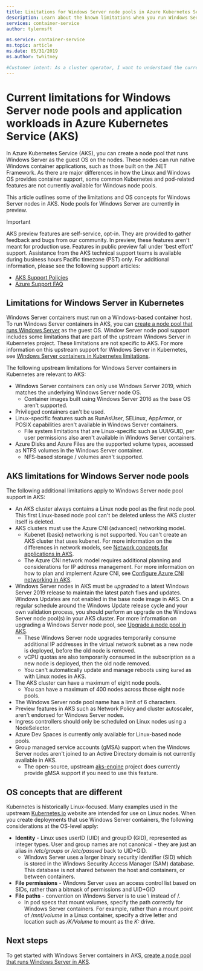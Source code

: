 ```yaml
---
title: Limitations for Windows Server node pools in Azure Kubernetes Service (AKS)
description: Learn about the known limitations when you run Windows Server node pools and application workloads in Azure Kubernetes Service (AKS)
services: container-service
author: tylermsft

ms.service: container-service
ms.topic: article
ms.date: 05/31/2019
ms.author: twhitney

#Customer intent: As a cluster operator, I want to understand the current limitations when running Windows node pools and application workloads.
---
```


# Current limitations for Windows Server node pools and application workloads in Azure Kubernetes Service (AKS)

In Azure Kubernetes Service (AKS), you can create a node pool that runs Windows Server as the guest OS on the nodes. These nodes can run native Windows container applications, such as those built on the .NET Framework. As there are major differences in how the Linux and Windows OS provides container support, some common Kubernetes and pod-related features are not currently available for Windows node pools.

This article outlines some of the limitations and OS concepts for Windows Server nodes in AKS. Node pools for Windows Server are currently in preview.

> [!IMPORTANT]
> AKS preview features are self-service, opt-in. They are provided to gather feedback and bugs from our community. In preview, these features aren't meant for production use. Features in public preview fall under 'best effort' support. Assistance from the AKS technical support teams is available during business hours Pacific timezone (PST) only. For additional information, please see the following support articles:
>
> * [AKS Support Policies][aks-support-policies]
> * [Azure Support FAQ][aks-faq]

## Limitations for Windows Server in Kubernetes

Windows Server containers must run on a Windows-based container host. To run Windows Server containers in AKS, you can [create a node pool that runs Windows Server][windows-node-cli] as the guest OS. Window Server node pool support includes some limitations that are part of the upstream Windows Server in Kubernetes project. These limitations are not specific to AKS. For more information on this upstream support for Windows Server in Kubernetes, see [Windows Server containers in Kubernetes limitations](https://docs.microsoft.com/azure/aks/windows-node-limitations).

The following upstream limitations for Windows Server containers in Kubernetes are relevant to AKS:

- Windows Server containers can only use Windows Server 2019, which matches the underlying Windows Server node OS.
    - Container images built using Windows Server 2016 as the base OS aren't supported.
- Privileged containers can't be used.
- Linux-specific features such as RunAsUser, SELinux, AppArmor, or POSIX capabilities aren't available in Windows Server containers.
    - File system limitations that are Linux-specific such as UUI/GUID, per user permissions also aren't available in Windows Server containers.
- Azure Disks and Azure Files are the supported volume types, accessed as NTFS volumes in the Windows Server container.
    - NFS-based storage / volumes aren't supported.

## AKS limitations for Windows Server node pools

The following additional limitations apply to Windows Server node pool support in AKS:

- An AKS cluster always contains a Linux node pool as the first node pool. This first Linux-based node pool can't be deleted unless the AKS cluster itself is deleted.
- AKS clusters must use the Azure CNI (advanced) networking model.
    - Kubenet (basic) networking is not supported. You can't create an AKS cluster that uses kubenet. For more information on the differences in network models, see [Network concepts for applications in AKS][azure-network-models].
    - The Azure CNI network model requires additional planning and considerations for IP address management. For more information on how to plan and implement Azure CNI, see [Configure Azure CNI networking in AKS][configure-azure-cni].
- Windows Server nodes in AKS must be *upgraded* to a latest Windows Server 2019 release to maintain the latest patch fixes and updates. Windows Updates are not enabled in the base node image in AKS. On a regular schedule around the Windows Update release cycle and your own validation process, you should perform an upgrade on the Windows Server node pool(s) in your AKS cluster. For more information on upgrading a Windows Server node pool, see [Upgrade a node pool in AKS][nodepool-upgrade].
    - These Windows Server node upgrades temporarily consume additional IP addresses in the virtual network subnet as a new node is deployed, before the old node is removed.
    - vCPU quotas are also temporarily consumed in the subscription as a new node is deployed, then the old node removed.
    - You can't automatically update and manage reboots using `kured` as with Linux nodes in AKS.
- The AKS cluster can have a maximum of eight node pools.
    - You can have a maximum of 400 nodes across those eight node pools.
- The Windows Server node pool name has a limit of 6 characters.
- Preview features in AKS such as Network Policy and cluster autoscaler, aren't endorsed for Windows Server nodes.
- Ingress controllers should only be scheduled on Linux nodes using a NodeSelector.
- Azure Dev Spaces is currently only available for Linux-based node pools.
- Group managed service accounts (gMSA) support when the Windows Server nodes aren't joined to an Active Directory domain is not currently available in AKS.
    - The open-source, upstream [aks-engine][aks-engine] project does currently provide gMSA support if you need to use this feature.

## OS concepts that are different

Kubernetes is historically Linux-focused. Many examples used in the upstream [Kubernetes.io][kubernetes] website are intended for use on Linux nodes. When you create deployments that use Windows Server containers, the following considerations at the OS-level apply:

- **Identity** - Linux uses userID (UID) and groupID (GID), represented as integer types. User and group names are not canonical - they are just an alias in */etc/groups* or */etc/passwd* back to UID+GID.
    - Windows Server uses a larger binary security identifier (SID) which is stored in the Windows Security Access Manager (SAM) database. This database is not shared between the host and containers, or between containers.
- **File permissions** - Windows Server uses an access control list based on SIDs, rather than a bitmask of permissions and UID+GID
- **File paths** - convention on Windows Server is to use \ instead of /.
    - In pod specs that mount volumes, specify the path correctly for Windows Server containers. For example, rather than a mount point of */mnt/volume* in a Linux container, specify a drive letter and location such as */K/Volume* to mount as the *K:* drive.

## Next steps

To get started with Windows Server containers in AKS, [create a node pool that runs Windows Server in AKS][windows-node-cli].

<!-- LINKS - external -->
[upstream-limitations]: https://kubernetes.io/docs/setup/windows/#limitations
[kubernetes]: https://kubernetes.io
[aks-engine]: https://github.com/azure/aks-engine

<!-- LINKS - internal -->
[azure-network-models]: concepts-network.md#azure-virtual-networks
[configure-azure-cni]: configure-azure-cni.md
[nodepool-upgrade]: use-multiple-node-pools.md#upgrade-a-node-pool
[windows-node-cli]: windows-container-cli.md
[aks-support-policies]: support-policies.md
[aks-faq]: faq.md
[azure-outbound-traffic]: ../load-balancer/load-balancer-outbound-connections.md#defaultsnat
